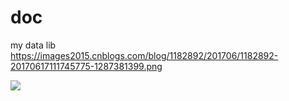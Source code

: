 # doc
my data lib
https://images2015.cnblogs.com/blog/1182892/201706/1182892-20170617111745775-1287381399.png

![](assets/mq_01.png)
